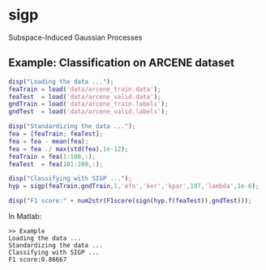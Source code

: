 # sigp
Subspace-Induced Gaussian Processes

## Example: Classification on ARCENE dataset

```matlab
disp("Loading the data ...");
feaTrain = load('data/arcene_train.data');
feaTest  = load('data/arcene_valid.data');
gndTrain = load('data/arcene_train.labels');
gndTest  = load('data/arcene_valid.labels');

disp("Standardizing the data ...");
fea = [feaTrain; feaTest];
fea = fea - mean(fea);
fea = fea ./ max(std(fea),1e-12);
feaTrain = fea(1:100,:);
feaTest  = fea(101:200,:);

disp("Classifying with SIGP ...");
hyp = sigp(feaTrain,gndTrain,1,'efn','ker','kpar',197,'lambda',1e-6);

disp("F1 score:" + num2str(F1score(sign(hyp.f(feaTest)),gndTest)));
```

In Matlab:
```
>> Example
Loading the data ...
Standardizing the data ...
Classifying with SIGP ...
F1 score:0.86667
```

